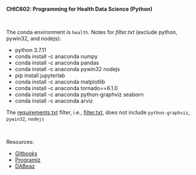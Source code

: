 <br>

**CHIC602: Programming for Health Data Science (Python)**

<br>

The conda environment is `health`. Notes for *filter.txt* (exclude python, pywin32, and nodejs):

* python 3.7.11
* conda install -c anaconda numpy
* conda install -c anaconda pandas
* conda install -c anaconda pywin32 nodejs
* pip install jupyterlab
* conda install -c anaconda matplotlib
* conda install -c anaconda tornado==6.1.0
* conda install -c anaconda python-graphviz seaborn
* conda install -c anaconda arviz

The [requirements.txt](requirements.txt) filter, i.e., [filter.txt](docs/filter.txt), does not include ``python-graphviz``, ``pywin32``, ``nodejs``

<br>

Resources:
* [Gitbooks](https://learnbyexample.gitbooks.io/python-basics/content/)
* [Programiz](https://www.programiz.com/python-programming/first-program)
* [DABeaz](https://dabeaz-course.github.io/practical-python/)